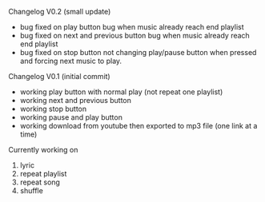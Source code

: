Changelog V0.2 (small update)
+ bug fixed on play button bug when music already reach end playlist
+ bug fixed on next and previous button bug when music already reach end playlist
+ bug fixed on stop button not changing play/pause button when pressed and forcing next music to play.

Changelog V0.1 (initial commit)
+ working play button with normal play (not repeat one playlist)
+ working next and previous button
+ working stop button
+ working pause and play button
+ working download from youtube then exported to mp3 file (one link at a time)

Currently working on
1. lyric 
2. repeat playlist
3. repeat song
4. shuffle
